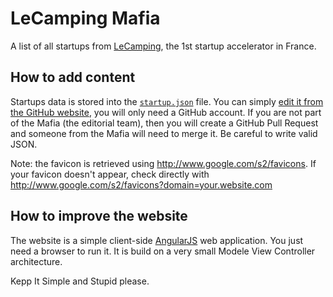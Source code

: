 LeCamping Mafia
===============

A list of all startups from [LeCamping](http://accelerate.numaparis.com/), the 1st startup accelerator in France.

How to add content
------------------

Startups data is stored into the [`startup.json`](https://github.com/lecamping/lecampingmafia/blob/gh-pages/startups.json) file. You can simply [edit it from the GitHub website](https://github.com/lecamping/lecampingmafia/edit/gh-pages/startups.json), you will only need a GitHub account. If you are not part of the Mafia (the editorial team), then you will create a GitHub Pull Request and someone from the Mafia will need to merge it. Be careful to write valid JSON.

Note: the favicon is retrieved using http://www.google.com/s2/favicons. If your favicon doesn't appear, check directly with http://www.google.com/s2/favicons?domain=your.website.com 

How to improve the website
--------------------------

The website is a simple client-side [AngularJS](http://angularjs.org/) web application. You just need a browser to run it. It is build on a very small Modele View Controller architecture.

Kepp It Simple and Stupid please.

